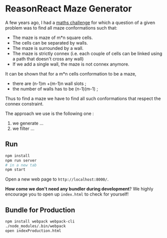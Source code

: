 # ReasonReact Maze Generator

A few years ago, I had a [maths challenge](https://tfjm.org) for which a question of a given problem was to find all maze conformations such that:
* The maze is maze of m*n square cells.
* The cells can be separated by walls.
* The maze is surrounded by a wall.
* The maze is strictly connex (i.e. each couple of cells can be linked using a path that doesn't cross any wall)
* If we add a single wall, the maze is not connex anymore.

It can be shown that for a m*n cells conformation to be a maze, 

* there are (n-1)m +(m-1)n wall slots ;
* the number of walls has to be (n-1)(m-1) ;

Thus to find a maze we have to find all such conformations that respect the connex constraint.

The approach we use is the following one :

1. we generate ...
2. we filter ...

## Run

```sh
npm install
npm run server
# in a new tab
npm start
```

Open a new web page to `http://localhost:8000/`.

**How come we don't need any bundler during development**? We highly encourage you to open up `index.html` to check for yourself!



## Bundle for Production

```sh
npm install webpack webpack-cli
./node_modules/.bin/webpack
open indexProduction.html
```
